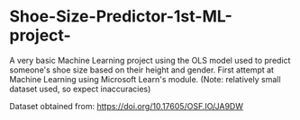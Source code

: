 # Shoe-Size-Predictor-1st-ML-project-
A very basic Machine Learning project using the OLS model used to predict someone's shoe size based on their height and gender. First attempt at Machine Learning using Microsoft Learn's module. (Note: relatively small dataset used, so expect inaccuracies)

Dataset obtained from: https://doi.org/10.17605/OSF.IO/JA9DW 
